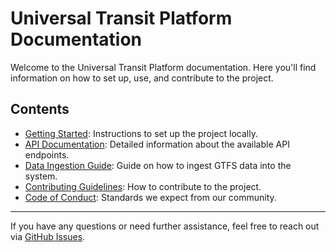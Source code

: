 # Universal Transit Platform Documentation

Welcome to the Universal Transit Platform documentation. Here you'll find information on how to set up, use, and contribute to the project.

## Contents

- [Getting Started](getting_started.md): Instructions to set up the project locally.
- [API Documentation](api.md): Detailed information about the available API endpoints.
- [Data Ingestion Guide](ingestion.md): Guide on how to ingest GTFS data into the system.
- [Contributing Guidelines](../CONTRIBUTING.md): How to contribute to the project.
- [Code of Conduct](../CODE_OF_CONDUCT.md): Standards we expect from our community.

---

If you have any questions or need further assistance, feel free to reach out via [GitHub Issues](https://github.com/yourusername/universal-transit-platform/issues).